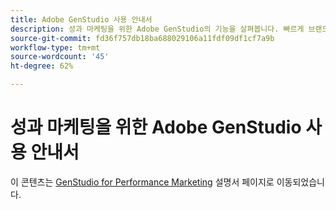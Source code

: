 ```yaml
---
title: Adobe GenStudio 사용 안내서
description: 성과 마케팅을 위한 Adobe GenStudio의 기능을 살펴봅니다. 빠르게 브랜드 자산을 만들고, 변형을 생성하고, 경험을 최적화하는 방법을 알아보십시오.
source-git-commit: fd36f757db18ba688029106a11fdf09df1cf7a9b
workflow-type: tm+mt
source-wordcount: '45'
ht-degree: 62%

---
```


# 성과 마케팅을 위한 Adobe GenStudio 사용 안내서

이 콘텐츠는 [GenStudio for Performance Marketing](https://experienceleague.adobe.com/ko/docs/genstudio-for-performance-marketing) 설명서 페이지로 이동되었습니다.

